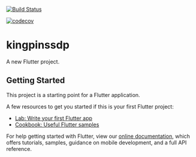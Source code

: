 [![Build Status](https://app.travis-ci.com/KINGPINS-WITS/kingpinssdp.svg?branch=master)](https://app.travis-ci.com/KINGPINS-WITS/kingpinssdp)

[![codecov](https://codecov.io/gh/katlehojnr3250/kingpinssdp/branch/main/graph/badge.svg?token=GxQ9MLiru0)](https://codecov.io/gh/katlehojnr3250/kingpinssdp)

# kingpinssdp

A new Flutter project.

## Getting Started

This project is a starting point for a Flutter application.

A few resources to get you started if this is your first Flutter project:

- [Lab: Write your first Flutter app](https://flutter.dev/docs/get-started/codelab)
- [Cookbook: Useful Flutter samples](https://flutter.dev/docs/cookbook)

For help getting started with Flutter, view our
[online documentation](https://flutter.dev/docs), which offers tutorials,
samples, guidance on mobile development, and a full API reference.
